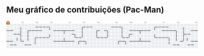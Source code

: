 ## Meu gráfico de contribuições (Pac-Man)

<picture>
  <source media="(prefers-color-scheme: dark)" srcset="https://raw.githubusercontent.com/Kxique14/Kxique14/output/pacman-contribution-graph-dark.svg">
  <source media="(prefers-color-scheme: light)" srcset="https://raw.githubusercontent.com/Kxique14/Kxique14/output/pacman-contribution-graph.svg">
  <img alt="Pac-Man no meu gráfico de contribuições"
       src="https://raw.githubusercontent.com/Kxique14/Kxique14/output/pacman-contribution-graph.svg">
</picture>
